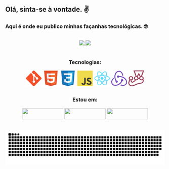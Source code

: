 ## Olá, sinta-se à vontade. ✌️
### Aqui é onde eu publico minhas façanhas tecnológicas. 🤓

<br>

<div align="center">
  <a href="https://github.com/renatozr">
    <img height="180em" src="https://github-readme-stats.vercel.app/api?username=renatozr&count_private=true&show_icons=true&theme=react" />
    <img height="180em" src="https://github-readme-stats.vercel.app/api/top-langs/?username=renatozr&layout=compact&langs_count=7&theme=react" />
  </a>
</div>

<br>

<div align="center">
  <h3>Tecnologias:</h3>
  <img alt="git-icon" width="50" src="https://github.com/devicons/devicon/blob/v2.14.0/icons/git/git-original.svg">
  <img alt="html-icon" width="50" src="https://github.com/devicons/devicon/blob/v2.14.0/icons/html5/html5-original.svg">
  <img alt="css-icon" width="50" src="https://github.com/devicons/devicon/blob/v2.14.0/icons/css3/css3-original.svg">
  <img alt="js-icon" width="50" src="https://github.com/devicons/devicon/blob/v2.14.0/icons/javascript/javascript-original.svg">
  <img alt="react-icon" width="50" src="https://github.com/devicons/devicon/blob/v2.14.0/icons/react/react-original.svg">
  <img alt="redux-icon" width="50" src="https://github.com/devicons/devicon/blob/v2.14.0/icons/redux/redux-original.svg">
  <img alt="jest-icon" width="50" src="https://github.com/devicons/devicon/blob/v2.14.0/icons/jest/jest-plain.svg">
</div>

##

<div align="center">
  <h3>Estou em:</h3>
  <a href="https://www.linkedin.com/in/renatozr11/" target="_blank"><img width="130" height="35" src="https://img.shields.io/badge/LinkedIn-0077B5?style=for-the-badge&logo=linkedin&logoColor=white"></a>
  <a href="mailto:renatozr07@gmail.com" target="_blank"><img width="130" height="35" src="https://img.shields.io/badge/-Gmail-%23333?style=for-the-badge&logo=gmail&logoColor=white"></a>
  <a href="https://www.codewars.com/users/renatozr" target="_blank"><img width="130" height="35" src="https://img.shields.io/badge/Codewars-B1361E?style=for-the-badge&logo=Codewars&logoColor=white"></a>
</div>

<br>

<div align="center">
  
  ![Snake animation](https://github.com/renatozr/renatozr/blob/output/github-contribution-grid-snake.svg)
  
</div>

<!-- - 🌱 Atualmente estudando desenvolvimento web com a @betrybe. -->
<!-- - 👯 I’m looking to collaborate on ...
- 🤔 I’m looking for help with ...
- ⚡ Fun fact: ... -->

<!--   <img align="right" alt="dev-gif" height="150" src="https://camo.githubusercontent.com/4a0108f2ec02e917d4a08fc28aeefb4b021cdaa4db70ffc0e08fe98e01ada436/68747470733a2f2f6d656469612e67697068792e636f6d2f6d656469612f6949716d4d3574546a6d704f42396d70626e2f67697068792e676966"> -->

